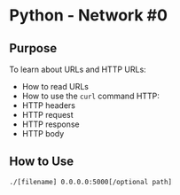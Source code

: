 # Python - Network #0

## Purpose
To learn about URLs and HTTP
URLs:
- How to read URLs
- How to use the `curl` command
HTTP:
- HTTP headers
- HTTP request
- HTTP response
- HTTP body

## How to Use
```
./[filename] 0.0.0.0:5000[/optional path]
```
